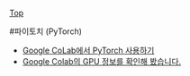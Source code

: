 [Top](../index.md)

#파이토치 (PyTorch)

- [Google CoLab에서 PyTorch 사용하기](google_colab_for_pytorch.md)
- [Google Colab의 GPU 정보를 확인해 봤습니다.](google_colab_gpu_with_pytorch.md)




